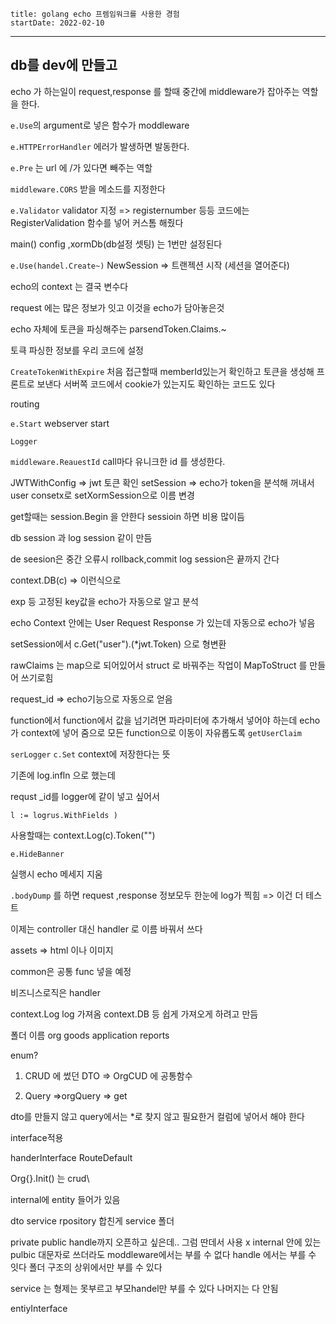 ```
title: golang echo 프렘임워크를 사용한 경험 
startDate: 2022-02-10
```
---

## db를 dev에 만들고


echo 가 하는일이
request,response 를 할때 중간에 middleware가 잡아주는 역할을 한다.

`e.Use`의 argument로 넣은 함수가 moddleware

`e.HTTPErrorHandler` 에러가 발생하면 발동한다.

`e.Pre` 는 url 에 /가 있다면 빼주는 역할

`middleware.CORS` 받을 메소드를 지정한다

`e.Validator` validator 지정 => registernumber 등등 코드에는 RegisterValidation 함수를 넣어 커스톰 해줬다


main() config ,xormDb(db설정 셋팅) 는 1번만 설정된다

`e.Use(handel.Create~)`
NewSession =>  트랜젝션 시작 (세션을 열어준다)


echo의 context 는  결국 변수다

request 에는 많은 정보가  잇고 이것을 echo가 담아놓은것

echo 자체에 토큰을 파싱해주는 parsendToken.Claims.~

토큭 파싱한 정보를 우리 코드에 설정

`CreateTokenWithExpire`
처음 접근할때 memberId있는거 확인하고 토큰을 생성해 프론트로 보낸다
서버쪽 코드에서 cookie가 있는지도 확인하는 코드도 있다

routing

`e.Start` webserver start


`Logger`

`middleware.ReauestId` call마다 유니크한 id 를 생성한다.


JWTWithConfig => jwt 토큰 확인
setSession => echo가 token을 분석해 꺼내서 user consetx로
setXormSession으로 이름 변경

get할때는 session.Begin 을 안한다 sessioin 하면 비용 많이듬

db session 과 log session 같이 만듬

de seesion은 중간 오류시 rollback,commit
log session은 끝까지 간다

context.DB(c) => 이런식으로



exp 등 고정된 key값을 echo가 자동으로 알고 분석


echo
Context 안에는
User
Request
Response 가 있는데 자동으로 echo가 넣음


setSession에서 c.Get("user").(*jwt.Token) 으로 형변환

rawClaims 는 map으로 되어있어서 struct 로 바꿔주는 작업이 MapToStruct 를 만들어 쓰기로힘

request_id => echo기능으로 자동으로 얻음


function에서 function에서 값을 넘기려면 파라미터에 추가해서 넣어야 하는데
echo가 context에 넣어 줌으로 모든 function으로 이동이 자유롭도록
`getUserClaim`

`serLogger`
`c.Set` context에 저장한다는 뜻

기존에 log.infln 으로 했는데

requst _id를 logger에 같이 넣고 싶어서

```
l := logrus.WithFields )

```

사용할때는 context.Log(c).Token("")

`e.HideBanner`

실행시 echo 메세지 지움


`.bodyDump` 를 하면 request ,response 정보모두 한눈에 log가 찍힘 => 이건 더 테스트 


이제는 controller 대신 handler 로 이름 바꿔서 쓰다

assets => html 이나 이미지

common은 공통 func 넣을 예정

비즈니스로직은 handler

context.Log log 가져옴
context.DB 
등 쉽게 가져오게 하려고 만듬


폴더 이름
org
goods
application
reports

enum?

1. CRUD 에 썼던 DTO => OrgCUD 에 공통함수

2. Query  =>orgQuery => get

dto를 만들지 않고 query에서는 *로 찾지 않고 필요한거 컬럼에 넣어서 해야 한다


interface적용

handerInterface
RouteDefault

Org{}.Init() 는 crud\

internal에 entity 들어가 있음

dto service rpository 합친게 service 폴더

 private public  handle까지 오픈하고 싶은데.. 그럼 딴데서 사용 x
 internal 안에 있는 pulbic 대문자로 쓰더라도
 moddleware에서는 부를 수 없다
 handle 에서는 부를 수 잇다
 폴더 구조의 상위에서만 부를 수 있다



 service 는 형제는 못부르고 부모handel만 부를 수 있다
 나머지는 다 안됨


 entiyInterface 




